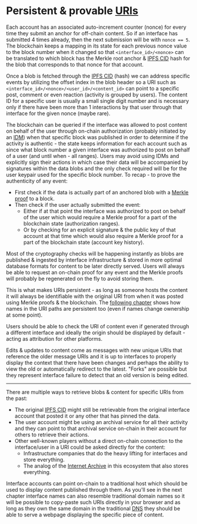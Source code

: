 # Persistent & provable [URIs](https://en.wikipedia.org/wiki/Uniform_Resource_Identifier)

Each account has an associated auto-increment counter (nonce) for every time they submit an anchor for off-chain content. So if an interface has submitted 4 times already, then the next submission will be with `nonce == 5`. The blockchain keeps a mapping in its state for each previous nonce value to the block number when it changed so that `<interface_id>/<nonce>` can be translated to which block has the Merkle root anchor & [IPFS CID](https://docs.ipfs.io/concepts/content-addressing/) hash for the blob that corresponds to that nonce for that account.

Once a blob is fetched through the [IPFS CID](https://docs.ipfs.io/concepts/content-addressing/) (hash) we can address specific events by utilizing the offset index in the blob header so a URI such as `<interface_id>/<nonce>/<user_id>/<content_id>` can point to a specific post, comment or even reaction (activity is grouped by users). The content ID for a specific user is usually a small single digit number and is necessary only if there have been more than 1 interactions by that user through that interface for the given nonce (maybe rare).

The blockchain can be queried if the interface was allowed to post content on behalf of the user through on-chain authorization (probably initiated by an [IDM](../implementation/ecosystem/IDM.md)) when that specific block was published in order to determine if the activity is authentic - the state keeps information for each account such as since what block number a given interface was authorized to post on behalf of a user (and until when - all ranges). Users may avoid using IDMs and explicitly sign their actions in which case their data will be accompanied by signatures within the data blobs and the only check required will be for the user keypair used for the specific block number. To recap - to prove the authenticity of any event:
- First check if the data is actually part of an anchored blob with a [Merkle proof](https://medium.com/crypto-0-nite/merkle-proofs-explained-6dd429623dc5) to a block.
- Then check if the user actually submitted the event:
    - Either if at that point the interface was authorized to post on behalf of the user which would require a Merkle proof for a part of the blockchain state (authorization ranges).
    - Or by checking for an explicit signature & the public key of that account at that time which would also require a Merkle proof for a part of the blockchain state (account key history).

Most of the cryptography checks will be happening instantly as blobs are published & ingested by interface infrastructure & stored in more optimal database formats for content to be later directly served. Users will always be able to request an on-chain proof for any event and the Merkle proofs will probably be regenerated on the fly to avoid storing them.

This is what makes URIs persistent - as long as someone hosts the content it will always be identifiable with the original URI from when it was posted using Merkle proofs & the blockchain. The [following chapter](names_and_paths.md) shows how names in the URI paths are persistent too (even if names change ownership at some point).

Users should be able to check the URI of content even if generated through a different interface and ideally the origin should be displayed by default - acting as attribution for other platforms.

Edits & updates to content come as messages with new unique URIs that reference the older message URIs and it is up to interfaces to properly display the context that there have been changes and perhaps the ability to view the old or automatically redirect to the latest. "Forks" are possible but they represent interface failure to detect that an old version is being edited.

---

There are multiple ways to retrieve blobs & content for specific URIs from the past:
- The original [IPFS CID](https://docs.ipfs.io/concepts/content-addressing/) might still be retrievable from the original interface account that posted it or any other that has pinned the data.
- The user account might be using an archival service for all their activity and they can point to that archival service on-chain in their account for others to retrieve their actions.
- Other well-known players without a direct on-chain connection to the interface/user in a URI could be asked directly for the content:
    - Infrastructure companies that do the heavy lifting for interfaces and store everything.
    - The analog of the [Internet Archive](https://en.wikipedia.org/wiki/Internet_Archive) in this ecosystem that also stores everything.

Interface accounts can point on-chain to a traditional host which should be used to display content published through them. As you'll see in the next chapter interface names can also resemble traditional domain names so it will be possible to copy-paste such URIs directly in your browser and as long as they own the same domain in the traditional [DNS](https://en.wikipedia.org/wiki/Domain_Name_System) they should be able to serve a webpage displaying the specific piece of content.

